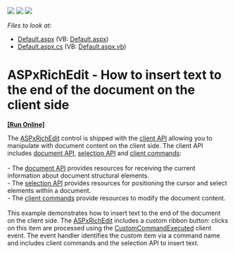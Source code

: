 <!-- default badges list -->
![](https://img.shields.io/endpoint?url=https://codecentral.devexpress.com/api/v1/VersionRange/128545418/16.1.6%2B)
[![](https://img.shields.io/badge/Open_in_DevExpress_Support_Center-FF7200?style=flat-square&logo=DevExpress&logoColor=white)](https://supportcenter.devexpress.com/ticket/details/T439264)
[![](https://img.shields.io/badge/📖_How_to_use_DevExpress_Examples-e9f6fc?style=flat-square)](https://docs.devexpress.com/GeneralInformation/403183)
<!-- default badges end -->
<!-- default file list -->
*Files to look at*:

* [Default.aspx](./CS/Default.aspx) (VB: [Default.aspx](./VB/Default.aspx))
* [Default.aspx.cs](./CS/Default.aspx.cs) (VB: [Default.aspx.vb](./VB/Default.aspx.vb))
<!-- default file list end -->
# ASPxRichEdit - How to insert text to the end of the document on the client side
<!-- run online -->
**[[Run Online]](https://codecentral.devexpress.com/t439264/)**
<!-- run online end -->


The <a href="https://documentation.devexpress.com/AspNet/DevExpress.Web.ASPxRichEdit.ASPxRichEdit.class">ASPxRichEdit</a> control is shipped with the <a href="https://documentation.devexpress.com/AspNet/116405/ASP-NET-WebForms-Controls/Rich-Text-Editor/Concepts/Client-API">client API</a> allowing you to manipulate with document content on the client side. The client API includes <a href="https://documentation.devexpress.com/AspNet/117665/ASP-NET-WebForms-Controls/Rich-Text-Editor/Concepts/Client-API/Document-Model-Information">document API</a>, <a href="https://documentation.devexpress.com/AspNet/117666/ASP-NET-WebForms-Controls/Rich-Text-Editor/Concepts/Client-API/Client-Selection">selection API</a> and <a href="https://documentation.devexpress.com/AspNet/117668/ASP-NET-WebForms-Controls/Rich-Text-Editor/Concepts/Client-API/Client-Commands">client commands</a>:<br><br>- The <a href="https://documentation.devexpress.com/AspNet/117665/ASP-NET-WebForms-Controls/Rich-Text-Editor/Concepts/Client-API/Document-Model-Information">document API</a> provides resources for receiving the current information about document structural elements.<br>- The <a href="https://documentation.devexpress.com/AspNet/117666/ASP-NET-WebForms-Controls/Rich-Text-Editor/Concepts/Client-API/Client-Selection">selection API</a> provides resources for positioning the cursor and select elements within a document.<br>- The <a href="https://documentation.devexpress.com/AspNet/117668/ASP-NET-WebForms-Controls/Rich-Text-Editor/Concepts/Client-API/Client-Commands">client commands</a> provide resources to modify the document content.<br><br>This example demonstrates how to insert text to the end of the document on the client side. The <a href="https://documentation.devexpress.com/AspNet/DevExpress.Web.ASPxRichEdit.ASPxRichEdit.class">ASPxRichEdit</a> includes a custom ribbon button: clicks on this item are processed using the <a href="https://documentation.devexpress.com/AspNet/DevExpress.Web.ASPxRichEdit.Scripts.ASPxClientRichEdit.CustomCommandExecuted.event">CustomCommandExecuted</a> client event. The event handler identifies the custom item via a command name and includes client commands and the selection API to insert text.

<br/>


